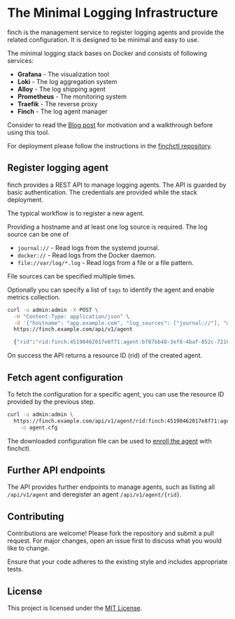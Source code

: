 # The Minimal Logging Infrastructure

finch is the management service to register logging agents and provide the
related configuration. It is designed to be minimal and easy to use.

The minimal logging stack bases on Docker and consists of following
services:

- **Grafana** - The visualization tool
- **Loki** - The log aggregation system
- **Alloy** - The log shipping agent
- **Prometheus** - The monitoring system
- **Traefik** - The reverse proxy
- **Finch** - The log agent manager

Consider to read the [Blog post](https://blog.tschaefer.org/posts/2025/08/17/finch-a-minimal-logging-stack/)
for motivation and a walkthrough before using this tool.

For deployment please follow the instructions in the [finchctl
repository](https://github.com/tschaefer/finchctl).

## Register logging agent

finch provides a REST API to manage logging agents. The API is guarded by
basic authentication. The credentials are provided while the stack deployment.

The typical workflow is to register a new agent.

Providing a hostname and at least one log source is required. The log source
can be one of

- `journal://` - Read logs from the systemd journal.
- `docker://` - Read logs from the Docker daemon.
- `file://var/log/*.log` - Read logs from a file or a file pattern.

File sources can be specified multiple times.

Optionally you can specify a list of `tags` to identify the agent and enable
metrics collection.

```bash
curl -u admin:admin -X POST \
  -H "Content-Type: application/json" \
  -d '{"hostname": "app.example.com", "log_sources": ["journal://"], "metrics": true }' \
  https://finch.example.com/api/v1/agent

  {"rid":"rid:finch:45190462017e8f71:agent:bf87bb48-3ef8-4baf-852c-7210ac48baa4"}
```

On success the API returns a resource ID (rid) of the created agent.

## Fetch agent configuration

To fetch the configuration for a specific agent, you can use the resource ID
provided by the previous step.

```bash
curl -u admin:admin \
  https://finch.example.com/api/v1/agent/rid:finch:45190462017e8f71:agent:bf87bb48-3ef8-4baf-852c-7210ac48baa4/config \
    -o agent.cfg

```

The downloaded configuration file can be used to [enroll the
agent](https://github.com/tschaefer/finchctl?tab=readme-ov-file#enrolling-a-logging-agent)
with finchctl.

## Further API endpoints

The API provides further endpoints to manage agents, such as listing all
`/api/v1/agent` and deregister an agent `/api/v1/agent/{rid}`.

## Contributing

Contributions are welcome! Please fork the repository and submit a pull request.
For major changes, open an issue first to discuss what you would like to change.

Ensure that your code adheres to the existing style and includes appropriate tests.

## License

This project is licensed under the [MIT License](LICENSE).
